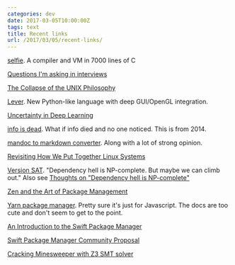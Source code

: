 ```yaml
---
categories: dev
date: 2017-03-05T10:00:00Z
tags: text
title: Recent links
url: /2017/03/05/recent-links/
---
```


[selfie](http://selfie.cs.uni-salzburg.at/). A compiler and VM in 7000 lines of C

[Questions I'm asking in interviews](https://jvns.ca/blog/2013/12/30/questions-im-asking-in-interviews/)

[The Collapse of the UNIX Philosophy](https://kukuruku.co/post/the-collapse-of-the-unix-philosophy/)

[Lever](https://leverlanguage.com/). New Python-like language with deep GUI/OpenGL integration.

[Uncertainty in Deep Learning](http://mlg.eng.cam.ac.uk/yarin/blog_2248.html)

[info is dead](https://lists.gnu.org/archive/html/groff/2014-02/msg00104.html). What if info died and no one noticed. This is from 2014.

[mandoc to markdown converter](http://undeadly.org/cgi?action=article&sid=20170304230520). Along with a lot of strong opinion.

[Revisiting How We Put Together Linux Systems](http://0pointer.net/blog/revisiting-how-we-put-together-linux-systems.html)

[Version SAT](https://research.swtch.com/version-sat). "Dependency hell is NP-complete. But maybe we can climb out." Also see [Thoughts on "Dependency hell is NP-complete"](https://thefeedbackloop.xyz/thoughts-on-dependency-hell-is-np-complete/)

[Zen and the Art of Package Management](http://slides.com/yehudakatz/deck-4#/)

[Yarn package manager](https://yarnpkg.com/en/). Pretty sure it's just for Javascript. The docs are too cute and don't seem to get to the point.

[An Introduction to the Swift Package Manager](https://www.raywenderlich.com/148832/introduction-swift-package-manager)

[Swift Package Manager Community Proposal](https://github.com/apple/swift-package-manager/blob/master/Documentation/PackageManagerCommunityProposal.md)

[Cracking Minesweeper with Z3 SMT solver](https://yurichev.com/blog/minesweeper/)
